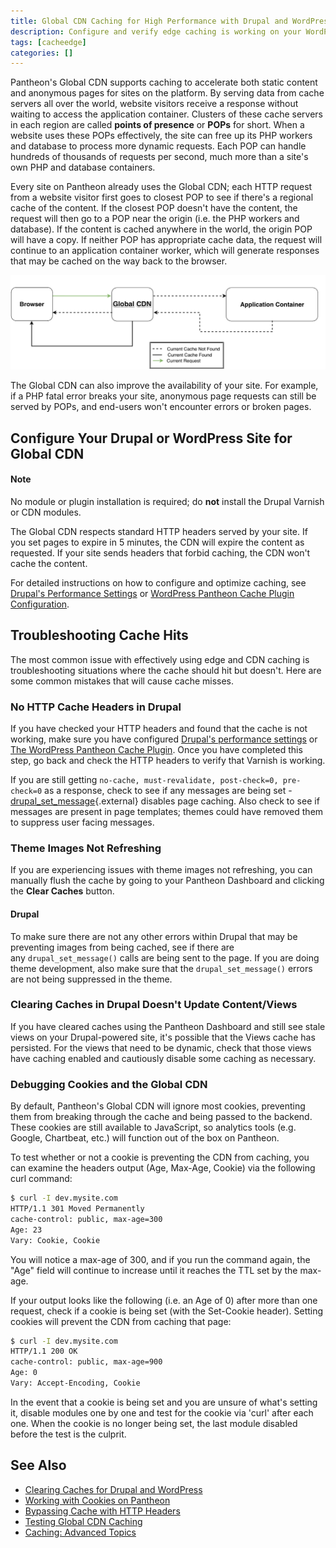 ```yaml
---
title: Global CDN Caching for High Performance with Drupal and WordPress
description: Configure and verify edge caching is working on your WordPress or Drupal sites.
tags: [cacheedge]
categories: []
---
```

Pantheon's Global CDN supports caching to accelerate both static content and anonymous pages for sites on the platform. By serving data from cache servers all over the world, website visitors receive a response without waiting to access the application container. Clusters of these cache servers in each region are called **points of presence** or **POPs** for short. When a website uses these POPs effectively, the site can free up its PHP workers and database to process more dynamic requests. Each POP can handle hundreds of thousands of requests per second, much more than a site's own PHP and database containers.

Every site on Pantheon already uses the Global CDN; each HTTP request from a website visitor first goes to closest POP to see if there's a regional cache of the content. If the closest POP doesn't have the content, the request will then go to a POP near the origin (i.e. the PHP workers and database). If the content is cached anywhere in the world, the origin POP will have a copy. If neither POP has appropriate cache data, the request will continue to an application container worker, which will generate responses that may be cached on the way back to the browser.

![Varnish Diagram](/source/docs/assets/images/cdn-flow.png)

The Global CDN can also improve the availability of your site. For example, if a PHP fatal error breaks your site, anonymous page requests can still be served by POPs, and end-users won't encounter errors or broken pages.


## Configure Your Drupal or WordPress Site for Global CDN
<div class="alert alert-info" role="alert">
<h4 class="info">Note</h4>
<p>No module or plugin installation is required; do <strong>not</strong> install the Drupal Varnish or CDN modules.</p>
</div>

The Global CDN respects standard HTTP headers served by your site. If you set pages to expire in 5 minutes, the CDN will expire the content as requested. If your site sends headers that forbid caching, the CDN won't cache the content.

For detailed instructions on how to configure and optimize caching, see [Drupal's Performance Settings](/docs/drupal-cache) or [WordPress Pantheon Cache Plugin Configuration](/docs/wordpress-cache-plugin/).

## Troubleshooting Cache Hits

The most common issue with effectively using edge and CDN caching is troubleshooting situations where the cache should hit but doesn't. Here are some common mistakes that will cause cache misses.

### No HTTP Cache Headers in Drupal
If you have checked your HTTP headers and found that the cache is not working, make sure you have configured [Drupal's performance settings](/docs/drupal-cache) or [The WordPress Pantheon Cache Plugin](/docs/wordpress-cache-plugin/). Once you have completed this step, go back and check the HTTP headers to verify that Varnish is working.

If you are still getting `no-cache, must-revalidate, post-check=0, pre-check=0` as a response, check to see if any messages are being set - [drupal\_set\_message](https://api.drupal.org/api/drupal/includes%21bootstrap.inc/function/drupal_set_message/7){.external} disables page caching. Also check to see if messages are present in page templates; themes could have removed them to suppress user facing messages.

### Theme Images Not Refreshing
If you are experiencing issues with theme images not refreshing, you can manually flush the cache by going to your Pantheon Dashboard and clicking the **Clear Caches** button.

#### Drupal
To make sure there are not any other errors within Drupal that may be preventing images from being cached, see if there are any `drupal_set_message()` calls are being sent to the page. If you are doing theme development, also make sure that the `drupal_set_message()` errors are not being suppressed in the theme.

### Clearing Caches in Drupal Doesn't Update Content/Views

If you have cleared caches using the Pantheon Dashboard and still see stale views on your Drupal-powered site, it's possible that the Views cache has persisted. For the views that need to be dynamic, check that those views have caching enabled and cautiously disable some caching as necessary.

### Debugging Cookies and the Global CDN

By default, Pantheon's Global CDN will ignore most cookies, preventing them from breaking through the cache and being passed to the backend. These cookies are still available to JavaScript, so analytics tools (e.g. Google, Chartbeat, etc.) will function out of the box on Pantheon. 

To test whether or not a cookie is preventing the CDN from caching, you can examine the headers output (Age, Max-Age, Cookie) via the following curl command:

```bash
$ curl -I dev.mysite.com
HTTP/1.1 301 Moved Permanently
cache-control: public, max-age=300
Age: 23
Vary: Cookie, Cookie
```
You will notice a max-age of 300, and if you run the command again, the "Age" field will continue to increase until it reaches the TTL set by the max-age.

If your output looks like the following (i.e. an Age of 0) after more than one request, check if a cookie is being set (with the Set-Cookie header). Setting cookies will prevent the CDN from caching that page:

```bash
$ curl -I dev.mysite.com
HTTP/1.1 200 OK
cache-control: public, max-age=900
Age: 0
Vary: Accept-Encoding, Cookie
```
In the event that a cookie is being set and you are unsure of what's setting it, disable modules one by one and test for the cookie via 'curl' after each one. When the cookie is no longer being set, the last module disabled before the test is the culprit.

## See Also
* [Clearing Caches for Drupal and WordPress](/docs/clear-caches/)
* [Working with Cookies on Pantheon](/docs/cookies)
* [Bypassing Cache with HTTP Headers](/docs/cache-control)
* [Testing Global CDN Caching](/docs/test-global-cdn-caching/)
* [Caching: Advanced Topics](/docs/caching-advanced-topics/)
